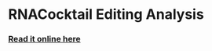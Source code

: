 RNACocktail Editing Analysis
===========

### [Read it online here](http://nbviewer.ipython.org/urls/raw.githubusercontent.com/bioinform/rnacocktail/master/analysis_scripts/editing/RNACocktail-Editing-Analysis.ipynb)
